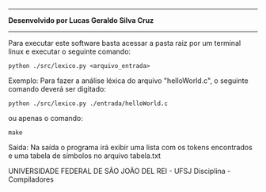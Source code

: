 *********************************************
**Desenvolvido por Lucas Geraldo Silva Cruz**
*********************************************

Para executar este software basta acessar a pasta raiz por um terminal linux 
e executar o seguinte comando:

	python ./src/lexico.py <arquivo_entrada>

Exemplo:
Para fazer a análise léxica do arquivo "helloWorld.c", o seguinte
comando deverá ser digitado:

	python ./src/lexico.py ./entrada/helloWorld.c

ou apenas o comando:

	make

Saída:
	Na saída o programa irá exibir uma lista com os tokens encontrados e uma tabela
	de símbolos no arquivo tabela.txt


UNIVERSIDADE FEDERAL DE SÃO JOÃO DEL REI - UFSJ
	Disciplina - Compiladores

